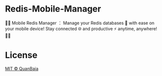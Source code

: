 # Redis-Mobile-Manager
🚀🚀 Mobile Redis Manager ：  Manage your Redis databases 💾 with ease on your mobile device! Stay connected 🌐 and productive ⚡ anytime, anywhere! 🌟🎉


# License
[MIT © QuanBaia](https://github.com/QuanBaia/redis_mobile_manager/LICENSE)
